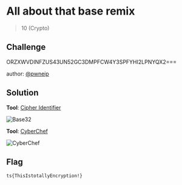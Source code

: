 # All about that base remix
> 10 (Crypto)

## Challenge

ORZXWVDINFZUS43UN52GC3DMPFCW4Y3SPFYHI2LPNYQX2===

author: [@pwneip](https://twitter.com/pwnEIP)

## Solution

**Tool**: [Cipher Identifier](https://www.dcode.fr/cipher-identifier)

![Base32](https://github.com/logicoverflow/sans-new2cyber-ctf/blob/main/crypto-ciphers-n-encodings/base-remix/Screen%20Shot%202022-03-26%20at%2023.38.02.png)

**Tool**: [CyberChef](https://gchq.github.io/CyberChef/#recipe=From_Base32('A-Z2-7%3D',true))

![CyberChef](https://github.com/logicoverflow/sans-new2cyber-ctf/blob/main/crypto-ciphers-n-encodings/base-remix/Screen%20Shot%202022-03-26%20at%2023.39.53.png)

## Flag

```ts{ThisIstotallyEncryption!}```
